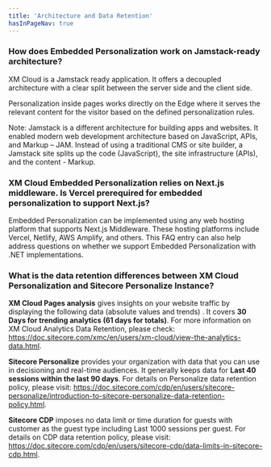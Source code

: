 ```yaml
---
title: 'Architecture and Data Retention'
hasInPageNav: true
---
```


### How does Embedded Personalization work on Jamstack-ready architecture?

XM Cloud is a Jamstack ready application. It offers a decoupled architecture with a clear split between the server side and the client side.

Personalization inside pages works directly on the Edge where it serves the relevant content for the visitor based on the defined personalization rules.

Note: Jamstack is a different architecture for building apps and websites. It enabled modern web development architecture based on JavaScript, APIs, and Markup – JAM. Instead of using a traditional CMS or site builder, a Jamstack site splits up the code (JavaScript), the site infrastructure (APIs), and the content - Markup.

### XM Cloud Embedded Personalization relies on Next.js middleware. Is Vercel prerequired for embedded personalization to support Next.js?

Embedded Personalization can be implemented using any web hosting platform that supports Next.js Middleware. These hosting platforms include Vercel, Netlify, AWS Amplify, and others. This FAQ entry can also help address questions on whether we support Embedded Personalization with .NET implementations.

### What is the data retention differences between XM Cloud Personalization and Sitecore Personalize Instance?

**XM Cloud Pages analysis** gives insights on your website traffic by displaying the following data (absolute values and trends) . It covers **30 Days for trending analytics (61 days for totals)**. For more information on XM Cloud Analytics Data Retention, please check: https://doc.sitecore.com/xmc/en/users/xm-cloud/view-the-analytics-data.html.

**Sitecore Personalize** provides your organization with data that you can use in decisioning and real-time audiences. It generally keeps data for **Last 40 sessions within the last 90 days**. For details on Personalize data retention policy, please visit: https://doc.sitecore.com/cdp/en/users/sitecore-personalize/introduction-to-sitecore-personalize-data-retention-policy.html.

**Sitecore CDP** imposes no data limit or time duration for guests with customer as the guest type including Last 1000 sessions per guest. For details on CDP data retention policy, please visit: https://doc.sitecore.com/cdp/en/users/sitecore-cdp/data-limits-in-sitecore-cdp.html.
